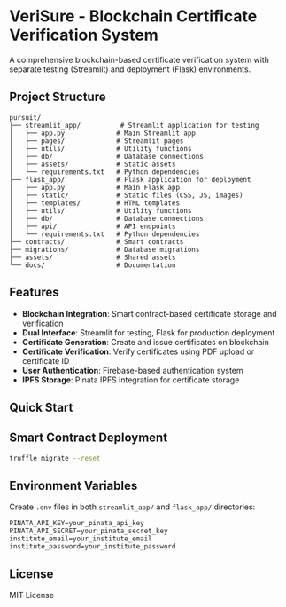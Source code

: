 # VeriSure - Blockchain Certificate Verification System

A comprehensive blockchain-based certificate verification system with separate testing (Streamlit) and deployment (Flask) environments.

## Project Structure

```
pursuit/
├── streamlit_app/          # Streamlit application for testing
│   ├── app.py             # Main Streamlit app
│   ├── pages/             # Streamlit pages
│   ├── utils/             # Utility functions
│   ├── db/                # Database connections
│   ├── assets/            # Static assets
│   └── requirements.txt   # Python dependencies
├── flask_app/             # Flask application for deployment
│   ├── app.py             # Main Flask app
│   ├── static/            # Static files (CSS, JS, images)
│   ├── templates/         # HTML templates
│   ├── utils/             # Utility functions
│   ├── db/                # Database connections
│   ├── api/               # API endpoints
│   └── requirements.txt   # Python dependencies
├── contracts/             # Smart contracts
├── migrations/            # Database migrations
├── assets/                # Shared assets
└── docs/                  # Documentation
```

## Features

- **Blockchain Integration**: Smart contract-based certificate storage and verification
- **Dual Interface**: Streamlit for testing, Flask for production deployment
- **Certificate Generation**: Create and issue certificates on blockchain
- **Certificate Verification**: Verify certificates using PDF upload or certificate ID
- **User Authentication**: Firebase-based authentication system
- **IPFS Storage**: Pinata IPFS integration for certificate storage

## Quick Start


## Smart Contract Deployment

```bash
truffle migrate --reset
```

## Environment Variables

Create `.env` files in both `streamlit_app/` and `flask_app/` directories:

```
PINATA_API_KEY=your_pinata_api_key
PINATA_API_SECRET=your_pinata_secret_key
institute_email=your_institute_email
institute_password=your_institute_password
```

## License

MIT License

